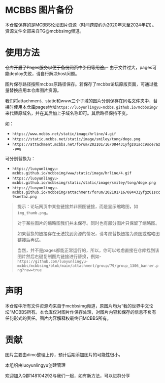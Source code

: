 # MCBBS 图片备份

本仓库保存的是MCBBS论坛图片资源（时间跨度约为2020年末至2024年初）。资源文件全部来自TG@mcbbsimg频道。

# 使用方法

~~仓库开启了Pages服务以便于备份网页中引用等用途。~~ 由于文件过大，pages可能deploy失败，请自行解决host问题。

图片保存路径按照mcbbs原路径保存。若保存了mcbbs论坛原版页面，可通过批量替换应用本仓库图片资源。

我们将attachment、static和www三个子域的图片分别保存在同名文件夹中，替换时使用本仓库pages地址`https://luoyunlingyu-mcbbs.github.io/mcbbsimg/`来代替原域名，并在其后加上子域名称即可。其后路径保持不变。

如：

- `https://www.mcbbs.net/static/image/hrline/4.gif`
- `https://static.mcbbs.net/static/image/smiley/tong/doge.png`
- `https://attachment.mcbbs.net/forum/202101/16/084431yfgz01scc9soe7az.png`

可分别替换为：

- `https://luoyunlingyu-mcbbs.github.io/mcbbsimg/www/static/image/hrline/4.gif`
- `https://luoyunlingyu-mcbbs.github.io/mcbbsimg/static/static/image/smiley/tong/doge.png`
- `https://luoyunlingyu-mcbbs.github.io/mcbbsimg/attachment/forum/202101/16/084431yfgz01scc9soe7az.png`

> 提示：论坛网页中某些链接并非原图链接，而是显示缩略图，如`img_thumb.png`。
> 
> 对于某些图片的缩略图我们并未保存。同时也有部分图片只保留了缩略图。
> 
> 如果替换的链接存在无法找到资源的情况，请考虑替换链接为原图或缩略图链接后再试。
>
> 当然，并不是pages都能正常运行的，所以，你可以考虑直接在仓库找到该图片然后右键复制图片链接进行替换，例如- `https://github.com/luoyunlingyu-mcbbs/mcbbsimg/blob/main/attachment/group/79/group_1306_banner.png?raw=true`

# 声明

本仓库中所有文件资源均来自于mcbbsimg频道，原图片均为“我的世界中文论坛”MCBBS所有。本仓库仅对图片作保存处理，对图片内容和保存的信息不负有任何形式的责任。图片内容解释权最终归MCBBS所有。

# 贡献

图片主要由dimo整理上传，预计后期添加图片的可能性很小。

本组织由luoyunlingyu创建管理

欢迎加入Q群148104292与我们一起，如有新方法，可以进群分享
